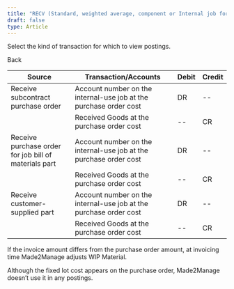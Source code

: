 ```yaml
---
title: "RECV (Standard, weighted average, component or Internal job for internal use)"
draft: false
type: Article
---
```


Select the kind of transaction for which to view postings. 

Back

| Source                                                | Transaction/Accounts                                              | Debit | Credit |
|-------------------------------------------------------|-------------------------------------------------------------------|-------|--------|
| Receive subcontract purchase order                  | Account number on the internal-use job at the purchase order cost | DR    | --     |
|                                                       | Received Goods at the purchase order cost                         | --    | CR     |
| Receive purchase order for job bill of materials part | Account number on the internal-use job at the purchase order cost | DR    | --     |
|                                                       | Received Goods at the purchase order cost                         | --    | CR     |
| Receive customer-supplied part                        | Account number on the internal-use job at the purchase order cost | DR    | --     |
|                                                       | Received Goods at the purchase order cost                         | --    | CR     |

If the invoice amount differs from the purchase order amount, at invoicing time Made2Manage adjusts WIP Material.

 Although the fixed lot cost appears on the purchase order, Made2Manage doesn’t use it in any postings.